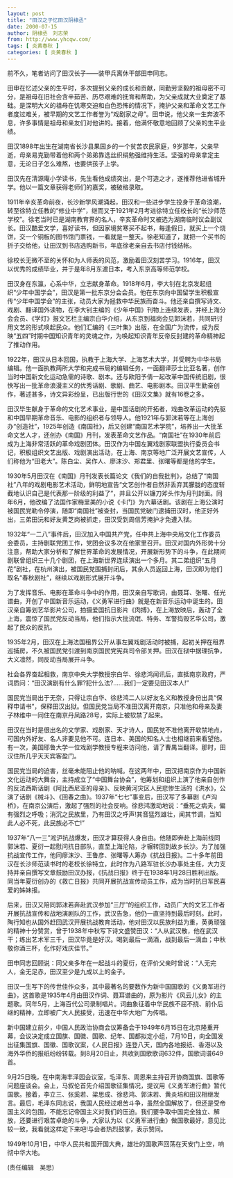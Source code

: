 ```yaml
---
layout: post
title: "田汉之子忆田汉阴棣丞"
date: 2000-07-15
author: 阴棣丞　刘志荣
from: http://www.yhcqw.com/
tags: [ 炎黄春秋 ]
categories: [ 炎黄春秋 ]
---
```




前不久，笔者访问了田汉长子——装甲兵离休干部田申同志。


田申在忆述父亲的生平时，多次提到父亲的成长和贡献，同勤劳坚毅的祖母密不可分，是祖母在旧社会含辛茹苦、历尽艰难的抚育和帮助，为父亲成就大业奠定了基础。是深明大义的祖母在饥寒交迫和白色恐怖的情况下，掩护父亲和革命文艺工作者度过难关，被早期的文艺工作者誉为“戏剧家之母”。田申说，他父亲一生奔波不息，许多事情是祖母和亲友们对他讲的。接着，他满怀敬意地回顾了父亲的生平业绩。


田汉1898年出生在湖南省长沙县果园乡的一个贫苦农民家庭，9岁那年，父亲早逝，母亲易克勤带着他和两个弟弟靠选丝织绢勉强维持生活。坚强的母亲拿定主意，无论日子怎么难熬，也要供孩子上学。

田汉先在清源庵小学读书，先生看他成绩突出，是个可造之才，遂推荐他进省城升学。他以一篇文章获得老师们的嘉奖，被破格录取。


1911年辛亥革命前夜，长沙新学风潮涌起，田汉和一些进步学生投身于革命浪潮，转至徐特立任教的“修业中学”，继而又于1921年2月考进徐特立任校长的“长沙师范学校”。徐老当时已是湖南教育界的名人，辛亥革命时又被选为湖南临时议会副议长。田汉酷爱文学，喜好读书，但因家境贫寒买不起书，每逢假日，就买上一个烧饼，交一个铜板的图书馆门票钱，一看就是一整天。徐老知道了，就把一个买书的折子交给他，让田汉到书店选购新书，年底徐老亲自去书店付钱结帐。

徐校长无微不至的关怀和为人师表的风范，激励着田汉刻苦学习。1916年，田汉以优秀的成绩毕业，并于是年8月东渡日本，考入东京高等师范学校。


田汉身在东瀛，心系中华，立志献身革命。1918年6月，李大钊在北京发起组织“少年中国学会”，田汉是第一批东京分会会员。他在东京向中国留学生积极宣传“少年中国学会”的主张，动员大家为拯救中华民族而奋斗。他还亲自撰写诗文、戏剧、翻译国外读物，在李大钊主编的《少年中国》刊物上连续发表，并经上海分会会员、《学灯》报文艺栏主编宗白华介绍，从东京到福岗会见郭沫若，共同研讨用文艺的形式唤起民众。他们汇编的《三叶集》出版，在全国广为流传，成为反映“五四”时期中国知识青年的灵魂之作，为唤起知识青年反帝反封建的革命精神起了推动作用。


1922年，田汉从日本回国，执教于上海大学、上海艺术大学，并受聘为中华书局编辑。他一面执教两所大学和完成书局的编辑任务，一面翻译莎士比亚名著，创作当时中国新文化运动急需的诗歌、剧本。还与欧阳予倩一起改革中国传统旧剧，很快写出一批革命浪漫主义的优秀话剧、歌剧、曲艺、电影剧本。田汉平生勤奋创作，著述甚多，诗文异彩纷呈，已出版行世的《田汉文集》就有16卷之多。


田汉毕生献身于革命的文化艺术事业，是中国话剧的开拓者，戏曲改革运动的先驱和中国早期革命音乐、电影的组织者与领导人。他1921年与郭沫若等在上海创办“创造社”，1925年创造《南国社》，后又创建“南国艺术学院”，培养出一大批革命文艺人才，还创办《南国》月刊，发表革命文艺作品。“南国社”在1930年前后成为上海非常活跃的革命戏剧团体。田汉作为中国左翼戏剧家联盟执行委员会书记，积极组织文艺出版、戏剧演出活动，在上海、南京等地广泛开展文艺宣传，人们称他为“田老大”。陈白尘、吴作人、廖沫沙、郑君里、张曙等都是他的学生。


1930年5月田汉在《南国》月刊发表长篇论文《我们的自我批判》，总结了“南国社”八年的戏剧电影艺术活动，鲜明地宣告“文艺创作者自然非丢弃其朦胧的态度斩截地认识自己是代表那一阶级的利益了”，并且公开以镰刀斧头作为月刊封面。同年6月，他改编了法国作家梅里美的小说《卡门》为六幕话剧。该剧在上海公演时被国民党勒令停演，随即“南国社”被查封，当国民党破门逮捕田汉时，他正好外出，三弟田沅和好友黄芝岗被抓走，田汉受到周信芳掩护才免遭入狱。


1932年“一二八”事件后，田汉加入中国共产党，任中共上海中央局文化工作委员会委员，主持剧联党团工作，党团会议多次在他家里召开。田汉对国内外形势十分注意，帮助大家分析和了解世界革命的发展情况，开展新形势下的斗争，在此期间剧联曾组织三十几个剧团，在上海新世界连续演出一个多月。其二弟组织“五月花”剧社，在杭州演出，被国民党围捕封闭后，其余人员返回上海，田汉即为他们取名“春秋剧社”，继续以戏剧形式展开斗争。


为了发挥音乐、电影在革命斗争中的作用，田汉亲自写歌词，由聂耳、张曙、任光谱曲，开创了中国新音乐运动，《义勇军进行曲》就是在新音乐运动中诞生的。田汉亲自筹划艺华影片公司，拍摄爱国抗日影片《肉搏》，在上海放映后，轰动了全上海，震惊了国民党反动当局，他们指示大批流氓、特务、军警捣毁艺华公司，激起了民众的反抗。


1935年2月，田汉在上海法国租界公开从事左翼戏剧活动时被捕，起初关押在租界巡捕房，不久被国民党引渡到南京国民党宪兵司令部关押。田汉在狱中据理抗争，大义凛然，同反动当局展开斗争。

社会各界奋起相救，南京中央大学教授宗白华、徐悲鸿闻讯后，直抵南京政府，严词质问：“田汉演剧有什么罪?犯什么法?……我们一定要见田汉本人!”


国民党当局出于无奈，只得让宗白华、徐悲鸿二人以好友名义和教授身份出具“保释申请书”，保释田汉出狱。但国民党当局不准田汉离开南京，只准他和母亲及妻子林维中一同住在南京丹凤路28号，实际上被软禁了起来。


田汉在当时是很出名的文学家、戏剧家、天才诗人，国民党不准他离开软禁地点，可国内外好友、名人非要见他不可。连日本、美国的知名人士也相继前来看望他。有一次，美国耶鲁大学一位戏剧学教授专程来访问他，请了曹禺当翻译。那时，田汉住所几乎天天宾客盈门。


国民党当局的迫害，丝毫未能阻止他的呐喊。在这两年中，田汉把南京作为中国新文化运动的大舞台，主持成立了“中国舞台协会”，他筹划和组织上演了他亲自创作的反法西斯话剧《阿比西尼亚的母亲》、反映黄河灾区人民悲惨生活的《洪水》，公演了话剧《械斗》、《回春之曲》。1937年“七七”事变后，田汉写了多幕剧《卢沟桥》，在南京公演后，激起了强烈的社会反响。徐悲鸿激动地说：“垂死之病夫，偏有强烈之呼吸；消沉之民族里，乃有田汉之呼声!其音猛烈雄壮，闻其节调，当知此人必不死，此民族必不亡!”


1937年“八一三”淞沪抗战爆发，田汉才算获得人身自由。他随即奔赴上海前线同郭沫若、夏衍一起慰问抗日部队，直至上海沦陷，才辗转回到故乡长沙。为了加强抗战宣传工作，他同瘳沫沙、王鲁彦、张曙等人筹办《抗战日报》。二十多年前田汉在长沙师范读书时的老校长徐特立，此时作为八路军驻长沙办事处主任，大力支持并亲自撰写文章鼓励田汉办报，《抗战日报》终于在1938年1月28日胜利出版。同当年夏衍创办的《救亡日报》共同开展抗战宣传动员工作，成为当时抗日军民喜爱的姊妹报。


后来，田汉又陪同郭沫若奔赴武汉参加“三厅”的组织工作，动员广大的文艺工作者开展抗战宣传和战地演剧队的工作，武汉告急，他仍一直坚持到最后时刻。此时，陶行知也从国外赶回武汉开展抗战教育活动，他对田汉以民族利益为重，英勇顽强的精神十分赞赏，曾于1938年中秋写下诗文盛赞田汉：“人从武汉散，他在武汉干；练出艺术军三千，田汉毕竟是好汉。喝到最后一滴酒，战到最后一滴血；中秋敬你酒三杯，化作好戏庆佳节。”

田申同志回顾说：同父亲多年在一起战斗的夏衍，在评价父亲时曾说：“人无完人，金无足赤，田汉至少是九成以上的金子。


田汉一生写下的传世佳作众多，其中最著名的要数作为新中国国歌的《义勇军进行曲》，这首歌是1935年4月由田汉作词、聂耳谱曲的，原为影片《风云儿女》的主题歌。同年5月，上海百代公司录制唱片。词曲象征着中华民族不屈不挠、前仆后继的精神，立即被广大人民接受，迅速在中华大地广为传唱。


新中国建立前夕，中国人民政治协商会议筹备会于1949年6月15日在北京隆重开幕，会议决定成立国旗、国徽、国歌、纪年、国都拟定小组，7月10日，向全国发出征集国旗、国徽、国歌议案，《人民日报》连登八天，国内各地报纸、香港以及海外华侨的报纸纷纷转载。到8月20日止，共收到国歌歌词632件，国歌词谱649首。


9月25日晚，在中南海丰泽园会议室，毛泽东、周恩来主持召开协商国旗、国歌等问题座谈会。会上，马叙伦首先介绍国歌征集情况，提议用《义勇军进行曲》暂代国歌。接着，李立三、张奚若、梁思成、徐悲鸿、郭沫若、黄炎培和田汉相继发言。最后，毛泽东同志说，我国人民经过艰苦斗争，虽然全国解放了，但还是受帝国主义的包围，不能忘记帝国主义对我们的压迫。我们要争取中国完全独立、解放，还要进行艰苦卓绝的斗争，大家认为以《义勇军进行曲》做国歌最好，意见比较一致，我看就这样定下来吧!与会者热烈鼓掌，表示赞同。

1949年10月1日，中华人民共和国开国大典，雄壮的国歌声回荡在天安门上空，响彻中华大地。

(责任编辑　吴思)


